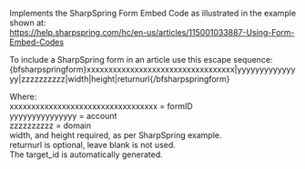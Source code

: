 Implements the SharpSpring Form Embed Code as illustrated in the example shown at:<br/>
https://help.sharpspring.com/hc/en-us/articles/115001033887-Using-Form-Embed-Codes

To include a SharpSpring form in an article use this escape sequence:
{bfsharpspringform}xxxxxxxxxxxxxxxxxxxxxxxxxxxxxxxxxx|yyyyyyyyyyyyyyy|zzzzzzzzzz|width|height|returnurl{/bfsharpspringform}

Where:<br/>
xxxxxxxxxxxxxxxxxxxxxxxxxxxxxxxxxx = formID<br/>
yyyyyyyyyyyyyyy = account<br/>
zzzzzzzzzz = domain<br/>
width, and height required, as per SharpSpring example.<br/>
returnurl is optional, leave blank is not used.<br/>
The target_id is automatically generated.
